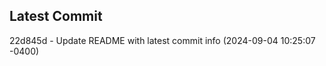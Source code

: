 
## Latest Commit
22d845d - Update README with latest commit info (2024-09-04 10:25:07 -0400) <Yunxi-Zhou>
